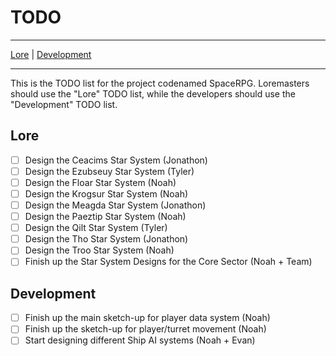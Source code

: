 # TODO

---

 [Lore](https://github.com/TheCodeCrafter/SpaceRPG/blob/master/TODO.md#lore "Lore TODO List") | [Development](https://github.com/TheCodeCrafter/SpaceRPG/blob/master/TODO.md#development "Development TODO List")
 
---

This is the TODO list for the project codenamed SpaceRPG. Loremasters should use the "Lore" TODO list, while the developers should use the "Development" TODO list.

## Lore
- [ ] Design the Ceacims Star System (Jonathon)
- [ ] Design the Ezubseuy Star System (Tyler)
- [ ] Design the Floar Star System (Noah)
- [ ] Design the Krogsur Star System (Noah)
- [ ] Design the Meagda Star System (Jonathon)
- [ ] Design the Paeztip Star System (Noah)
- [ ] Design the Qilt Star System (Tyler)
- [ ] Design the Tho Star System (Jonathon)
- [ ] Design the Troo Star System (Noah)
- [ ] Finish up the Star System Designs for the Core Sector (Noah + Team)

## Development
- [ ] Finish up the main sketch-up for player data system (Noah)
- [ ] Finish up the sketch-up for player/turret movement (Noah)
- [ ] Start designing different Ship AI systems (Noah + Evan)

